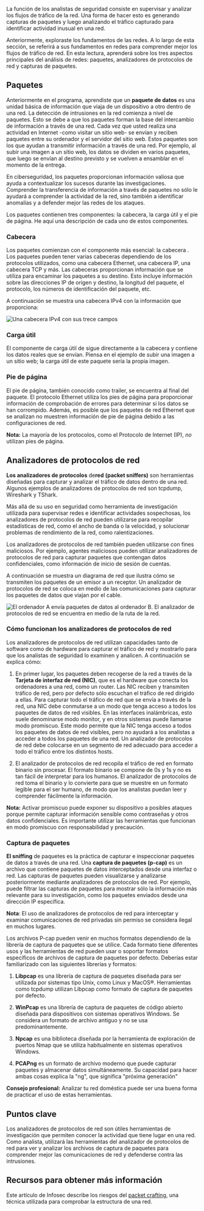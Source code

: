 
La función de los analistas de seguridad consiste en supervisar y analizar los flujos de tráfico de la red. Una forma de hacer esto es generando capturas de paquetes y luego analizando el tráfico capturado para identificar actividad inusual en una red.

Anteriormente, exploraste los fundamentos de las redes. A lo largo de esta sección, se referirá a sus fundamentos en redes para comprender mejor los flujos de tráfico de red. En esta lectura, aprenderá sobre los tres aspectos principales del análisis de redes: paquetes, analizadores de protocolos de red y capturas de paquetes.

## Paquetes

Anteriormente en el programa, aprendiste que un **paquete de datos** es una unidad básica de información que viaja de un dispositivo a otro dentro de una red. La detección de intrusiones en la red comienza a nivel de paquetes. Esto se debe a que los paquetes forman la base del intercambio de información a través de una red. Cada vez que usted realiza una actividad en Internet -como visitar un sitio web- se envían y reciben paquetes entre su ordenador y el servidor del sitio web. Estos paquetes son los que ayudan a transmitir información a través de una red. Por ejemplo, al subir una imagen a un sitio web, los datos se dividen en varios paquetes, que luego se envían al destino previsto y se vuelven a ensamblar en el momento de la entrega.

En ciberseguridad, los paquetes proporcionan información valiosa que ayuda a contextualizar los sucesos durante las investigaciones. Comprender la transferencia de información a través de paquetes no sólo le ayudará a comprender la actividad de la red, sino también a identificar anomalías y a defender mejor las redes de los ataques.

Los paquetes contienen tres componentes: la cabecera, la carga útil y el pie de página. He aquí una descripción de cada uno de estos componentes.

### **Cabecera**

Los paquetes comienzan con el componente más esencial: la cabecera . Los paquetes pueden tener varias cabeceras dependiendo de los protocolos utilizados, como una cabecera Ethernet, una cabecera IP, una cabecera TCP y más. Las cabeceras proporcionan información que se utiliza para encaminar los paquetes a su destino. Esto incluye información sobre las direcciones IP de origen y destino, la longitud del paquete, el protocolo, los números de identificación del paquete, etc.

A continuación se muestra una cabecera IPv4 con la información que proporciona:

![Una cabecera IPv4 con sus trece campos](https://d3c33hcgiwev3.cloudfront.net/imageAssetProxy.v1/Mi_kryGkRiyYUOJDIwnPCw_ac942d1eec284467a5ca533cb99c4bf1_S20G003.png?expiry=1759968000000&hmac=HC3fHf8S_YvRbNX9Xh6LzSTsixEOfGKmI8abZ28iwWo)

### **Carga útil**

El componente de carga útil de sigue directamente a la cabecera y contiene los datos reales que se envían. Piensa en el ejemplo de subir una imagen a un sitio web; la carga útil de este paquete sería la propia imagen.

### **Pie de página**

El pie de página, también conocido como trailer, se encuentra al final del paquete. El protocolo Ethernet utiliza los pies de página para proporcionar información de comprobación de errores para determinar si los datos se han corrompido. Además, es posible que los paquetes de red Ethernet que se analizan no muestren información de pie de página debido a las configuraciones de red.

**Nota:** La mayoría de los protocolos, como el Protocolo de Internet (IP), _no_ utilizan pies de página.

## Analizadores de protocolos de red

**Los analizadores de protocolos** de**red** **(packet sniffers)** son herramientas diseñadas para capturar y analizar el tráfico de datos dentro de una red. Algunos ejemplos de analizadores de protocolos de red son tcpdump, Wireshark y TShark.

Más allá de su uso en seguridad como herramienta de investigación utilizada para supervisar redes e identificar actividades sospechosas, los analizadores de protocolos de red pueden utilizarse para recopilar estadísticas de red, como el ancho de banda o la velocidad, y solucionar problemas de rendimiento de la red, como ralentizaciones.

Los analizadores de protocolos de red también pueden utilizarse con fines maliciosos. Por ejemplo, agentes maliciosos pueden utilizar analizadores de protocolos de red para capturar paquetes que contengan datos confidenciales, como información de inicio de sesión de cuentas.

A continuación se muestra un diagrama de red que ilustra cómo se transmiten los paquetes de un emisor a un receptor. Un analizador de protocolos de red se coloca en medio de las comunicaciones para capturar los paquetes de datos que viajan por el cable.

![El ordenador A envía paquetes de datos al ordenador B. El analizador de protocolos de red se encuentra en medio de la ruta de la red.](https://d3c33hcgiwev3.cloudfront.net/imageAssetProxy.v1/EjVePDcSRvmzvvtk8lQlXw_43c1eaf1c9f3444e99c62361ecd078f1_S29G004.png?expiry=1759968000000&hmac=qakSlZfPMnD8BB2MZ4TG5gyIgKzhPyIjUdxdqEE2kO0)

### **Cómo funcionan los analizadores de protocolos de red**

Los analizadores de protocolos de red utilizan capacidades tanto de software como de hardware para capturar el tráfico de red y mostrarlo para que los analistas de seguridad lo examinen y analicen. A continuación se explica cómo:

1. En primer lugar, los paquetes deben recogerse de la red a través de la **Tarjeta de interfaz de red (NIC)**, que es el hardware que conecta los ordenadores a una red, como un router. Las NIC reciben y transmiten tráfico de red, pero por defecto sólo escuchan el tráfico de red dirigido a ellas. Para capturar todo el tráfico de red que se envía a través de la red, una NIC debe conmutarse a un modo que tenga acceso a todos los paquetes de datos de red visibles. En las interfaces inalámbricas, esto suele denominarse modo monitor, y en otros sistemas puede llamarse modo promiscuo. Este modo permite que la NIC tenga acceso a todos los paquetes de datos de red visibles, pero no ayudará a los analistas a acceder a todos los paquetes de una red. Un analizador de protocolos de red debe colocarse en un segmento de red adecuado para acceder a todo el tráfico entre los distintos hosts.
    
2. El analizador de protocolos de red recopila el tráfico de red en formato binario sin procesar. El formato binario se compone de 0s y 1s y no es tan fácil de interpretar para los humanos. El analizador de protocolos de red toma el binario y lo convierte para que se muestre en un formato legible para el ser humano, de modo que los analistas puedan leer y comprender fácilmente la información.
    

**Nota:** Activar promiscuo puede exponer su dispositivo a posibles ataques porque permite capturar información sensible como contraseñas y otros datos confidenciales. Es importante utilizar las herramientas que funcionan en modo promiscuo con responsabilidad y precaución.

### **Captura de paquetes**

**El sniffing** de paquetes es la práctica de capturar e inspeccionar paquetes de datos a través de una red. Una **captura de paquetes (p-cap)** es un archivo que contiene paquetes de datos interceptados desde una interfaz o red. Las capturas de paquetes pueden visualizarse y analizarse posteriormente mediante analizadores de protocolos de red. Por ejemplo, puede filtrar las capturas de paquetes para mostrar sólo la información más relevante para su investigación, como los paquetes enviados desde una dirección IP específica.

**Nota**: El uso de analizadores de protocolos de red para interceptar y examinar comunicaciones de red privadas sin permiso se considera ilegal en muchos lugares.

Los archivos P-cap pueden venir en muchos formatos dependiendo de la librería de captura de paquetes que se utilice. Cada formato tiene diferentes usos y las herramientas de red pueden usar o soportar formatos específicos de archivos de captura de paquetes por defecto. Deberías estar familiarizado con las siguientes librerías y formatos:

1. **Libpcap** es una librería de captura de paquetes diseñada para ser utilizada por sistemas tipo Unix, como Linux y MacOS®. Herramientas como tcpdump utilizan Libpcap como formato de captura de paquetes por defecto.
    
2. **WinPcap** es una librería de captura de paquetes de código abierto diseñada para dispositivos con sistemas operativos Windows. Se considera un formato de archivo antiguo y no se usa predominantemente.
    
3. **Npcap** es una biblioteca diseñada por la herramienta de exploración de puertos Nmap que se utiliza habitualmente en sistemas operativos Windows.
    
4. **PCAPng** es un formato de archivo moderno que puede capturar paquetes y almacenar datos simultáneamente. Su capacidad para hacer ambas cosas explica la "ng", que significa "próxima generación"
    

**Consejo profesional:** Analizar tu red doméstica puede ser una buena forma de practicar el uso de estas herramientas.

## Puntos clave

Los analizadores de protocolos de red son útiles herramientas de investigación que permiten conocer la actividad que tiene lugar en una red. Como analista, utilizará las herramientas del analizador de protocolos de red para ver y analizar los archivos de captura de paquetes para comprender mejor las comunicaciones de red y defenderse contra las intrusiones.

## Recursos para obtener más información

Este artículo de Infosec describe los riesgos del [packet crafting](https://resources.infosecinstitute.com/topic/packet-crafting-a-serious-crime/), una técnica utilizada para comprobar la estructura de una red.